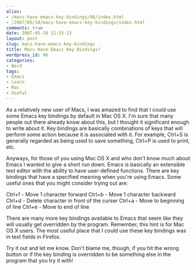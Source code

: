 ```yaml
---
alias:
- /macs-have-emacs-key-bindings/96/index.html
- /2007/05/18/macs-have-emacs-key-bindings/index.html
comments: true
date: 2007-05-18 12:53:13
layout: post
slug: macs-have-emacs-key-bindings
title: Macs Have Emacs Key Bindings?
wordpress_id: 96
categories:
- Nerd
tags:
- Emacs
- Learn
- Mac
- Useful
---
```


As a relatively new user of Macs, I was amazed to find that I could use some Emacs key bindings by default in Mac OS X.  I'm sure that many people out there already know about this, but I thought it significant enough to write about it.  Key bindings are basically combinations of keys that will perform some action because it is associated with it.  For example, Ctrl+S is generally regarded as being used to save something, Ctrl+P is used to print, etc.

Anyways, for those of you using Mac OS X and who don't know much about Emacs I wanted to give a short run down.  Emacs is basically an extensible text editor with the ability to have user-defined functions.  There are key bindings that have a specified meaning when you're using Emacs.  Some useful ones that you might consider trying out are:

Ctrl+f - Move 1 character forward
Ctrl+b - Move 1 character backward
Ctrl+d - Delete character in front of the curser
Ctrl+a - Move to beginning of line
Ctrl+e - Move to end of line

There are many more key bindings available to Emacs that seem like they will usually get overridden by the program.  Remember, this hint is for Mac OS X users.  The most useful place that I could use these key bindings was in text fields in Firefox.

Try it out and let me know.  Don't blame me, though, if you hit the wrong button or if the key binding is overridden to be something else in the program that you try it with!
